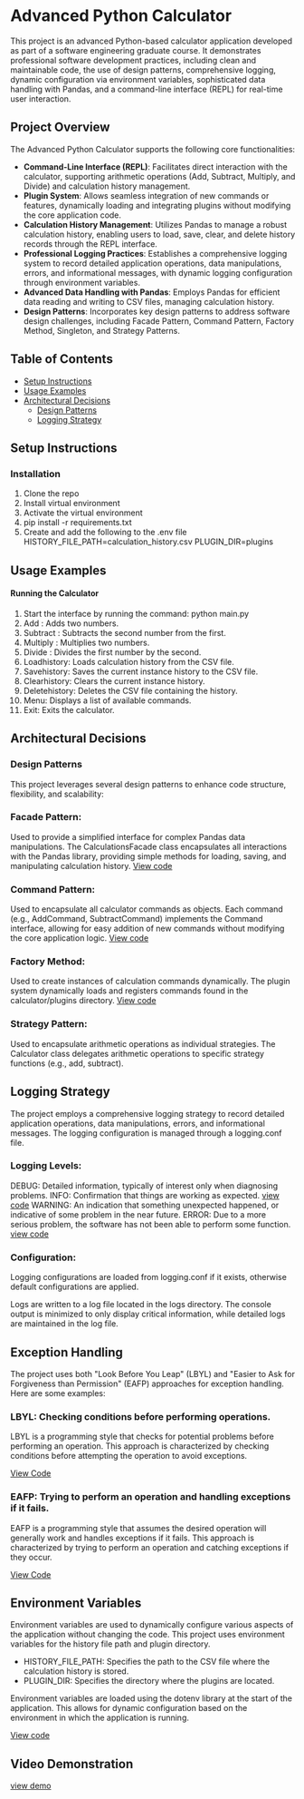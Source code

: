 # Advanced Python Calculator

This project is an advanced Python-based calculator application developed as part of a software engineering graduate course. It demonstrates professional software development practices, including clean and maintainable code, the use of design patterns, comprehensive logging, dynamic configuration via environment variables, sophisticated data handling with Pandas, and a command-line interface (REPL) for real-time user interaction.

## Project Overview

The Advanced Python Calculator supports the following core functionalities:

- **Command-Line Interface (REPL)**: Facilitates direct interaction with the calculator, supporting arithmetic operations (Add, Subtract, Multiply, and Divide) and calculation history management.
- **Plugin System**: Allows seamless integration of new commands or features, dynamically loading and integrating plugins without modifying the core application code.
- **Calculation History Management**: Utilizes Pandas to manage a robust calculation history, enabling users to load, save, clear, and delete history records through the REPL interface.
- **Professional Logging Practices**: Establishes a comprehensive logging system to record detailed application operations, data manipulations, errors, and informational messages, with dynamic logging configuration through environment variables.
- **Advanced Data Handling with Pandas**: Employs Pandas for efficient data reading and writing to CSV files, managing calculation history.
- **Design Patterns**: Incorporates key design patterns to address software design challenges, including Facade Pattern, Command Pattern, Factory Method, Singleton, and Strategy Patterns.

## Table of Contents

- [Setup Instructions](#setup-instructions)
- [Usage Examples](#usage-examples)
- [Architectural Decisions](#architectural-decisions)
  - [Design Patterns](#design-patterns)
  - [Logging Strategy](#logging-strategy)

## Setup Instructions

### Installation

1. Clone the repo
2. Install virtual environment
3. Activate the virtual environment
4. pip install -r requirements.txt
5. Create and add the following to the .env file
    HISTORY_FILE_PATH=calculation_history.csv
    PLUGIN_DIR=plugins

## Usage Examples
#### Running the Calculator
1. Start the interface by  running the command: python main.py
2. Add <num1> <num2>: Adds two numbers.
3. Subtract <num1> <num2>: Subtracts the second number from the first.
4. Multiply <num1> <num2>: Multiplies two numbers.
5. Divide <num1> <num2>: Divides the first number by the second.
6. Loadhistory: Loads calculation history from the CSV file.
7. Savehistory: Saves the current instance history to the CSV file.
8. Clearhistory: Clears the current instance history.
9. Deletehistory: Deletes the CSV file containing the history.
10. Menu: Displays a list of available commands.
11. Exit: Exits the calculator.

## Architectural Decisions
### Design Patterns
This project leverages several design patterns to enhance code structure, flexibility, and scalability:

### Facade Pattern:

Used to provide a simplified interface for complex Pandas data manipulations.
The CalculationsFacade class encapsulates all interactions with the Pandas library, providing simple methods for loading, saving, and manipulating calculation history.
[View code](https://github.com/saiabhishek-mgv/Is601-midterm/blob/25a5de89f5fbbf0b0c39e99eede753738d7ab870/calculator/calculations.py#L9C1-L30C61)

### Command Pattern:

Used to encapsulate all calculator commands as objects.
Each command (e.g., AddCommand, SubtractCommand) implements the Command interface, allowing for easy addition of new commands without modifying the core application logic.
[View code](https://github.com/saiabhishek-mgv/Is601-midterm/blob/6d9694dfb9a2f3919d349f89fcd6688a9c934907/calculator/commands/__init__.py#L3)

### Factory Method:

Used to create instances of calculation commands dynamically.
The plugin system dynamically loads and registers commands found in the calculator/plugins directory.
[View code](https://github.com/saiabhishek-mgv/Is601-midterm/blob/20d6c592590a067d78111d1c9fd0ce8c091ffe15/calculator/repl.py#L34)

### Strategy Pattern:

Used to encapsulate arithmetic operations as individual strategies.
The Calculator class delegates arithmetic operations to specific strategy functions (e.g., add, subtract).

## Logging Strategy
The project employs a comprehensive logging strategy to record detailed application operations, data manipulations, errors, and informational messages. The logging configuration is managed through a logging.conf file.

### Logging Levels:

DEBUG: Detailed information, typically of interest only when diagnosing problems.
INFO: Confirmation that things are working as expected. [view code](https://github.com/saiabhishek-mgv/Is601-midterm/blob/20d6c592590a067d78111d1c9fd0ce8c091ffe15/calculator/repl.py#L28)
WARNING: An indication that something unexpected happened, or indicative of some problem in the near future.
ERROR: Due to a more serious problem, the software has not been able to perform some function. [view code](https://github.com/saiabhishek-mgv/Is601-midterm/blob/20d6c592590a067d78111d1c9fd0ce8c091ffe15/calculator/repl.py#L74)

### Configuration:

Logging configurations are loaded from logging.conf if it exists, otherwise default configurations are applied.

Logs are written to a log file located in the logs directory.
The console output is minimized to only display critical information, while detailed logs are maintained in the log file.

## Exception Handling
The project uses both "Look Before You Leap" (LBYL) and "Easier to Ask for Forgiveness than Permission" (EAFP) approaches for exception handling. Here are some examples:

### LBYL: Checking conditions before performing operations.
LBYL is a programming style that checks for potential problems before performing an operation. This approach is characterized by checking conditions before attempting the operation to avoid exceptions.

[View Code](https://github.com/saiabhishek-mgv/Is601-midterm/blob/20d6c592590a067d78111d1c9fd0ce8c091ffe15/calculator/repl.py#L24)

### EAFP: Trying to perform an operation and handling exceptions if it fails.
EAFP is a programming style that assumes the desired operation will generally work and handles exceptions if it fails. This approach is characterized by trying to perform an operation and catching exceptions if they occur.

[View Code](https://github.com/saiabhishek-mgv/Is601-midterm/blob/20d6c592590a067d78111d1c9fd0ce8c091ffe15/calculator/repl.py#L67)

## Environment Variables

Environment variables are used to dynamically configure various aspects of the application without changing the code. This project uses environment variables for the history file path and plugin directory.

- HISTORY_FILE_PATH: Specifies the path to the CSV file where the calculation history is stored.
- PLUGIN_DIR: Specifies the directory where the plugins are located.

Environment variables are loaded using the dotenv library at the start of the application. This allows for dynamic configuration based on the environment in which the application is running.

[View code](https://github.com/saiabhishek-mgv/Is601-midterm/blob/c0d9106b4ce5bd2db0e8d1494ce0d8c5891289e0/calculator/repl.py#L18)

## Video Demonstration
[view demo](https://youtu.be/Uum9eDBURho)

